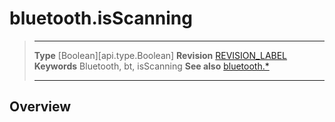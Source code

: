 # bluetooth.isScanning

> --------------------- ------------------------------------------------------------------------------------------
> __Type__              [Boolean][api.type.Boolean]
> __Revision__          [REVISION_LABEL](REVISION_URL)
> __Keywords__          Bluetooth, bt, isScanning
> __See also__          [bluetooth.*](/plugin.bluetooth.md)
> --------------------- ------------------------------------------------------------------------------------------

## Overview